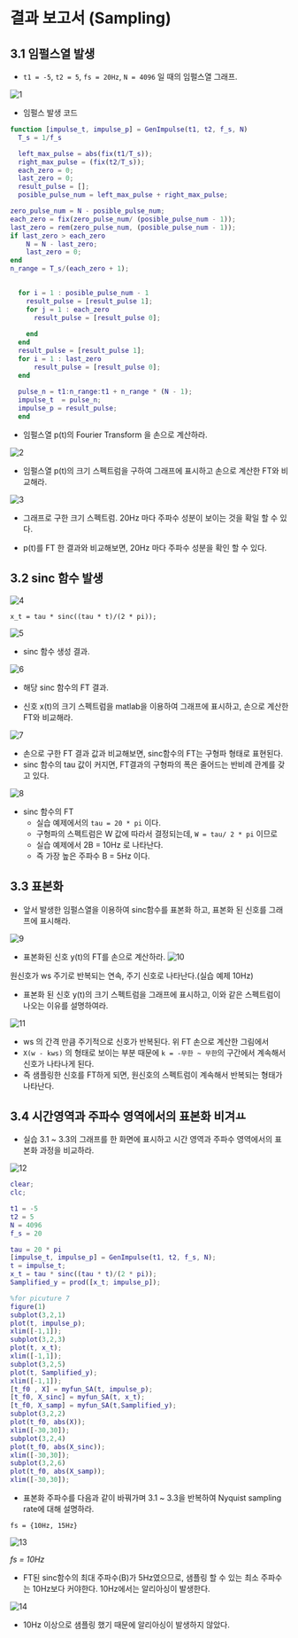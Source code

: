 # 결과 보고서 (Sampling)


## 3.1 임펄스열 발생

* `t1 = -5`, `t2 = 5`, `fs = 20Hz`, `N = 4096` 일 때의 임펄스열 그래프.

![1](images/1.png)


* 임펄스 발생 코드

```matlab
function [impulse_t, impulse_p] = GenImpulse(t1, t2, f_s, N)
  T_s = 1/f_s

  left_max_pulse = abs(fix(t1/T_s));
  right_max_pulse = (fix(t2/T_s));
  each_zero = 0;
  last_zero = 0;
  result_pulse = [];
  posible_pulse_num = left_max_pulse + right_max_pulse;

zero_pulse_num = N - posible_pulse_num;
each_zero = fix(zero_pulse_num/ (posible_pulse_num - 1));
last_zero = rem(zero_pulse_num, (posible_pulse_num - 1));
if last_zero > each_zero
    N = N - last_zero;
    last_zero = 0; 
end
n_range = T_s/(each_zero + 1);

  
  for i = 1 : posible_pulse_num - 1
    result_pulse = [result_pulse 1];
    for j = 1 : each_zero
      result_pulse = [result_pulse 0];
   
    end
  end
  result_pulse = [result_pulse 1];
  for i = 1 : last_zero
      result_pulse = [result_pulse 0];
  end
  
  pulse_n = t1:n_range:t1 + n_range * (N - 1);
  impulse_t  = pulse_n;
  impulse_p = result_pulse;
  end
```


* 임펄스열 p(t)의 Fourier Transform 을 손으로 계산하라.

![2](images/2.jpeg)

* 임펄스열 p(t)의 크기 스펙트럼을 구하여 그래프에 표시하고 손으로 계산한 FT와 비교해라.

![3](images/3.png)

- 그래프로 구한 크기 스펙트럼. 20Hz 마다 주파수 성분이 보이는 것을 확일 할 수 있다.

- p(t)를 FT 한 결과와 비교해보면, 20Hz 마다 주파수 성분을 확인 할 수 있다.

## 3.2 sinc 함수 발생

![4](images/4.png)

```matalb
x_t = tau * sinc((tau * t)/(2 * pi));
```

![5](images/5.png)

* sinc 함수 생성 결과.

![6](images/6.jpeg)

- 해당 sinc 함수의 FT 결과.

* 신호 x(t)의 크기 스펙트럼을 matlab을 이용하여 그래프에 표시하고, 손으로 계산한 FT와 비교해라.

![7](images/7.png)

* 손으로 구한 FT 결과 값과 비교해보면, sinc함수의 FT는 구형파 형태로 표현된다.
* sinc 함수의 tau 값이 커지면, FT결과의 구형파의 폭은 줄어드는 반비례 관계를 갖고 있다. 

![8](images/8.jpeg)

* sinc 함수의 FT
    - 실습 예제에서의 `tau = 20 * pi` 이다.
    - 구형파의 스펙트럼은 W 값에 따라서 결정되는데, `W = tau/ 2 * pi` 이므로
    - 실습 예제에서 2B = 10Hz 로 나타난다. 
    - 즉 가장 높은 주파수 B = 5Hz 이다.

## 3.3 표본화

- 앞서 발생한 임펄스열을 이용하여 sinc함수를 표본화 하고, 표본화 된 신호를 그래프에 표시해라.

![9](images/9.png)

- 표본화된 신호 y(t)의 FT를 손으로 계산하라.
![10](images/10.jpeg)

원신호가 ws 주기로 반복되는 연속, 주기 신호로 나타난다.(실습 예제 10Hz)


- 표본화 된 신호 y(t)의 크기 스펙트럼을 그래프에 표시하고, 이와 같은 스펙트럼이 나오는 이유를 설명하여라.

![11](images/11.png)

- ws 의 간격 만큼 주기적으로 신호가 반복된다. 위 FT 손으로 계산한 그림에서
- `X(w - kws)` 의 형태로 보이는 부분 때문에 `k = -무한 ~ 무한`의 구간에서 계속해서 신호가 나타나게 된다.
- 즉 샘플링한 신호를 FT하게 되면, 원신호의 스펙트럼이 계속해서 반복되는 형태가 나타난다.



## 3.4 시간영역과 주파수 영역에서의 표본화 비겨ㅛ

- 실습 3.1 ~ 3.3의 그래프를 한 화면에 표시하고 시간 영역과 주파수 영역에서의 표본화 과정을 비교하라.

![12](images/12.png)


```matlab
clear;
clc;

t1 = -5
t2 = 5
N = 4096
f_s = 20

tau = 20 * pi
[impulse_t, impulse_p] = GenImpulse(t1, t2, f_s, N);
t = impulse_t;
x_t = tau * sinc((tau * t)/(2 * pi));
Samplified_y = prod([x_t; impulse_p]);

%for picuture 7
figure(1)
subplot(3,2,1)
plot(t, impulse_p);
xlim([-1,1]);
subplot(3,2,3)
plot(t, x_t);
xlim([-1,1]);
subplot(3,2,5)
plot(t, Samplified_y);
xlim([-1,1]);
[t_f0 , X] = myfun_SA(t, impulse_p);
[t_f0, X_sinc] = myfun_SA(t, x_t);
[t_f0, X_samp] = myfun_SA(t,Samplified_y);
subplot(3,2,2)
plot(t_f0, abs(X));
xlim([-30,30]);
subplot(3,2,4)
plot(t_f0, abs(X_sinc));
xlim([-30,30]);
subplot(3,2,6)
plot(t_f0, abs(X_samp));
xlim([-30,30]);
```

- 표본화 주파수를 다음과 같이 바꿔가며 3.1 ~ 3.3을 반복하여 Nyquist sampling rate에 대해 설명하라.

`fs = {10Hz, 15Hz}`

![13](images/13.png)

*fs = 10Hz*

- FT된 sinc함수의 최대 주파수(B)가 5Hz였으므로, 샘플링 할 수 있는 최소 주파수는 10Hz보다 커야한다. 10Hz에서는 알리아싱이 발생한다.

![14](images/14.png)

- 10Hz 이상으로 샘플링 했기 때문에 알리아싱이 발생하지 않았다.
